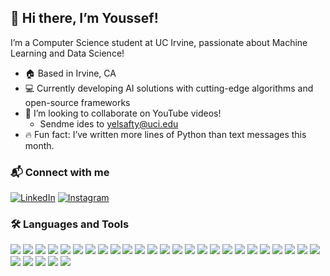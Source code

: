 ## 👋 Hi there, I’m Youssef!
I’m a Computer Science student at UC Irvine, passionate about Machine Learning and Data Science!

- 🏠 Based in Irvine, CA
- 💻 Currently developing AI solutions with cutting-edge algorithms and open-source frameworks
- 🤝 I’m looking to collaborate on YouTube videos!
  - Sendme ides to yelsafty@uci.edu
- 🔥 Fun fact: I’ve written more lines of Python than text messages this month.

### 📬 Connect with me  

[![LinkedIn](https://skillicons.dev/icons?i=linkedin)](https://www.linkedin.com/in/youssef-elsafty-82b482202/) 
[![Instagram](https://skillicons.dev/icons?i=instagram)](https://www.instagram.com/youssefelsafty52/)

### 🛠️ Languages and Tools

<p>
  <a href="https://www.arduino.cc/"><img src="https://skillicons.dev/icons?i=arduino" /></a>
  <a href="https://aws.amazon.com/"><img src="https://skillicons.dev/icons?i=aws" /></a>
  <a href="https://www.gnu.org/software/bash/"><img src="https://skillicons.dev/icons?i=bash" /></a>
  <a href="https://en.cppreference.com/w/c"><img src="https://skillicons.dev/icons?i=c" /></a>
  <a href="https://isocpp.org/"><img src="https://skillicons.dev/icons?i=cpp" /></a>
  <a href="https://learn.microsoft.com/en-us/dotnet/csharp/"><img src="https://skillicons.dev/icons?i=cs" /></a>
  <a href="https://www.djangoproject.com/"><img src="https://skillicons.dev/icons?i=django" /></a>
  <a href="https://www.docker.com/"><img src="https://skillicons.dev/icons?i=docker" /></a>
  <a href="https://expressjs.com/"><img src="https://skillicons.dev/icons?i=express" /></a>
  <a href="https://flask.palletsprojects.com/"><img src="https://skillicons.dev/icons?i=flask" /></a>
  <a href="https://git-scm.com/"><img src="https://skillicons.dev/icons?i=git" /></a>
  <a href="https://www.heroku.com/"><img src="https://skillicons.dev/icons?i=heroku" /></a>
  <a href="https://developer.mozilla.org/en-US/docs/Web/HTML"><img src="https://skillicons.dev/icons?i=html" /></a>
  <a href="https://www.java.com/"><img src="https://skillicons.dev/icons?i=java" /></a>
  <a href="https://developer.mozilla.org/en-US/docs/Web/JavaScript"><img src="https://skillicons.dev/icons?i=javascript" /></a>
  <a href="https://www.linux.org/"><img src="https://skillicons.dev/icons?i=linux" /></a>
  <a href="https://www.mysql.com/"><img src="https://skillicons.dev/icons?i=mysql" /></a>
  <a href="https://nginx.org/"><img src="https://skillicons.dev/icons?i=nginx" /></a>
  <a href="https://nodejs.org/"><img src="https://skillicons.dev/icons?i=nodejs" /></a>
  <a href="https://opencv.org/"><img src="https://skillicons.dev/icons?i=opencv" /></a>
  <a href="https://www.postgresql.org/"><img src="https://skillicons.dev/icons?i=postgres" /></a>
  <a href="https://www.postman.com/"><img src="https://skillicons.dev/icons?i=postman" /></a>
  <a href="https://www.python.org/"><img src="https://skillicons.dev/icons?i=python" /></a>
  <a href="https://pytorch.org/"><img src="https://skillicons.dev/icons?i=pytorch" /></a>
  <a href="https://www.qt.io/"><img src="https://skillicons.dev/icons?i=qt" /></a>
  <a href="https://scikit-learn.org/"><img src="https://skillicons.dev/icons?i=sklearn" /></a>
  <a href="https://www.selenium.dev/"><img src="https://skillicons.dev/icons?i=selenium" /></a>
  <a href="https://www.sqlite.org/"><img src="https://skillicons.dev/icons?i=sqlite" /></a>
  <a href="https://www.tensorflow.org/"><img src="https://skillicons.dev/icons?i=tensorflow" /></a>
  <a href="https://unity.com/"><img src="https://skillicons.dev/icons?i=unity" /></a>
</p>


<!--
**saftyy/saftyy** is a ✨ _special_ ✨ repository because its `README.md` (this file) appears on your GitHub profile.

Here are some ideas to get you started:

- 🔭 I’m currently working on ...
- 🌱 I’m currently learning ...
- 👯 I’m looking to collaborate on ...
- 🤔 I’m looking for help with ...
- 💬 Ask me about ...
- 📫 How to reach me: ...
- 😄 Pronouns: ...
- ⚡ Fun fact: ...
-->
